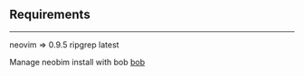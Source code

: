 ## Requirements
---
neovim => 0.9.5
ripgrep latest

Manage neobim install with bob
[bob](https://github.com/MordechaiHadad/bob)

